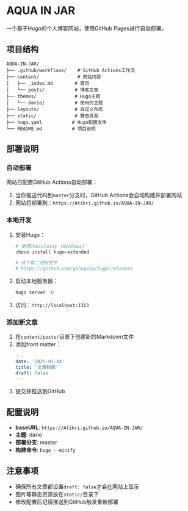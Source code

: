 # AQUA IN JAR

一个基于Hugo的个人博客网站，使用GitHub Pages进行自动部署。

## 项目结构

```
AQUA-IN-JAR/
├── .github/workflows/    # GitHub Actions工作流
├── content/              # 网站内容
│   ├── _index.md        # 首页
│   └── posts/           # 博客文章
├── themes/              # Hugo主题
│   └── dario/           # 使用的主题
├── layouts/             # 自定义布局
├── static/              # 静态资源
├── hugo.yaml           # Hugo配置文件
└── README.md           # 项目说明
```

## 部署说明

### 自动部署

网站已配置GitHub Actions自动部署：

1. 当你推送代码到`master`分支时，GitHub Actions会自动构建并部署网站
2. 网站将部署到：`https://Atikri.github.io/AQUA-IN-JAR/`

### 本地开发

1. 安装Hugo：
   ```bash
   # 使用Chocolatey (Windows)
   choco install hugo-extended
   
   # 或下载二进制文件
   # https://github.com/gohugoio/hugo/releases
   ```

2. 启动本地服务器：
   ```bash
   hugo server -D
   ```

3. 访问：`http://localhost:1313`

### 添加新文章

1. 在`content/posts/`目录下创建新的Markdown文件
2. 添加front matter：
   ```yaml
   ---
   date: '2025-01-XX'
   title: '文章标题'
   draft: false
   ---
   ```
3. 提交并推送到GitHub

## 配置说明

- **baseURL**: `https://Atikri.github.io/AQUA-IN-JAR/`
- **主题**: dario
- **部署分支**: master
- **构建命令**: `hugo --minify`

## 注意事项

- 确保所有文章都设置`draft: false`才会在网站上显示
- 图片等静态资源放在`static/`目录下
- 修改配置后记得推送到GitHub触发重新部署

